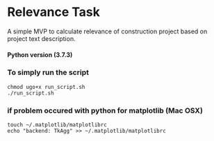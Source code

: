 # Relevance Task
A simple MVP to calculate relevance of construction project based on project text description.

#### Python version (3.7.3)

### To simply run the script

```
chmod ugo+x run_script.sh
./run_script.sh
```


### if problem occured with python for matplotlib (Mac OSX)

```
touch ~/.matplotlib/matplotlibrc
echo "backend: TkAgg" >> ~/.matplotlib/matplotlibrc
```
